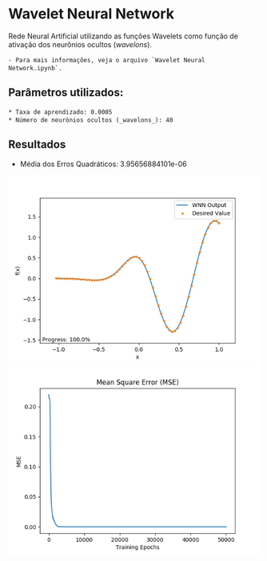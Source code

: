 # Wavelet Neural Network

Rede Neural Artificial utilizando as funções Wavelets como função de ativação dos neurônios ocultos (_wavelons_).

    - Para mais informações, veja o arquivo `Wavelet Neural Network.ipynb`.

## Parâmetros utilizados:

    * Taxa de aprendizado: 0.0005
    * Número de neurônios ocultos (_wavelons_): 40

## Resultados

- Média dos Erros Quadráticos: 3.95656884101e-06

![resultado_wnn](imagens/resultado_wnn.png)
![mse_wnn](imagens/mse_wnn.png)